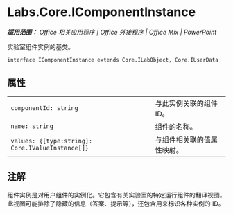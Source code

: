 ﻿
# Labs.Core.IComponentInstance

 _**适用范围：** Office 相关应用程序 | Office 外接程序 | Office Mix | PowerPoint_

实验室组件实例的基类。

```
interface IComponentInstance extends Core.ILabObject, Core.IUserData
```


## 属性


|||
|:-----|:-----|
| `componentId: string`|与此实例关联的组件 ID。|
| `name: string`|组件的名称。|
| `values: {[type:string]: Core.IValueInstance[]}`|与组件相关联的值属性映射。|

## 注解

组件实例是对用户组件的实例化。它包含有关实验室的特定运行组件的翻译视图。此视图可能排除了隐藏的信息（答案、提示等），还包含用来标识各种实例的 ID。

